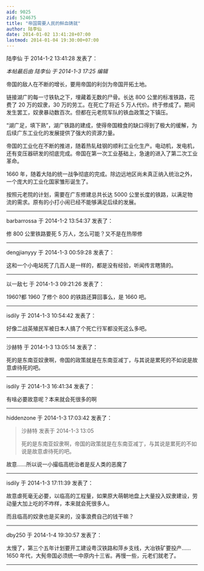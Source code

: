 ```yaml
---
aid: 9025
zid: 524675
title: "帝国需要人民的鲜血铸就"
author: 陆李仙
date: 2014-01-02 13:41:28+07:00
lastmod: 2014-01-04 19:30:00+07:00
---
```


陆李仙 于 2014-1-2 13:41:28 发表了：

_本帖最后由 陆李仙 于 2014-1-3 17:25 编辑_

帝国的敌人在不断的增长，要用帝国的利剑为帝国开拓土地。

链接湖广的每一寸铁轨之下，埋藏着无数的尸骨。长达 800 公里的标准铁路，花费了 20 万的奴隶，30 万的劳工。在死亡了将近 5 万人代价。终于修成了。期间发生罢工，奴隶暴动数百次。但都在元老院军队的铁血政策之下镇压。

“湖广足，填下熟”，湖广铁路的建成，使得帝国粮食的缺口得到了极大的缓解，为后续广东工业化的发展提供了强大的资源力量。

帝国的工业化在不断的推进，随着热轧硅钢的顺利工业化生产。电动机，发电机，还有变压器研发的彻底完成。帝国在第一次工业基础上，急速的进入了第二次工业革命。

1660 年，随着大陆的统一战争彻底的完成。除边远地区尚未真正纳入统治之外，一个庞大的工业化国家雏形诞生了。

按照元老院的计划，需要在广东修建总共长达 5000 公里长度的铁路，以满足物流的需求。原有的小打小闹已经不能够满足后续的发展。

---

barbarrossa 于 2014-1-2 13:54:37 发表了：

修 800 公里铁路要死 5 万人，怎么可能？又不是在热带修

---

dengjianyyy 于 2014-1-3 00:59:28 发表了：

这和一个小电站死了几百人是一样的，都是没有经验，听闻传言瞎猜的。

---

以一敌七 于 2014-1-3 09:21:26 发表了：

1960?都 1960 了修个 800 的铁路还算回事么，是 1660 吧。

---

isdily 于 2014-1-3 10:54:42 发表了：

好像二战英殖民军被日本人搞了个死亡行军都没死这么多吧。

---

沙赫特 于 2014-1-3 13:05:14 发表了：

死的是东南亚奴隶啊，帝国的政策就是在东南亚减丁，与其说是累死的不如说是故意虐待死的吧。

---

isdily 于 2014-1-3 16:41:34 发表了：

有啥必要故意呢？本来就会死很多的啊

---

hiddenzone 于 2014-1-3 17:03:42 发表了：

> 沙赫特 发表于 2014-1-3 13:05
>
> 死的是东南亚奴隶啊，帝国的政策就是在东南亚减丁，与其说是累死的不如说是故意虐待死的吧。

故意……所以说一小撮临高统治者是反人类的恶魔了

---

isdily 于 2014-1-3 17:11:39 发表了：

故意虐死毫无必要，以临高的工程量，如果原大萌朝地盘上大量投入奴隶建设，劳动量大加上吃的不咋样，本来就会死很多人。

而且临高的奴隶也是买来的，没事浪费自己的钱干嘛？

---

dby250 于 2014-1-4 19:30:57 发表了：

太慢了，第三个五年计划要开工建设粤汉铁路和萍乡支线，大冶铁矿要投产……1650 年代，大髡帝国必须统一中原内十三省。再慢一些，元老们就老了。

---
